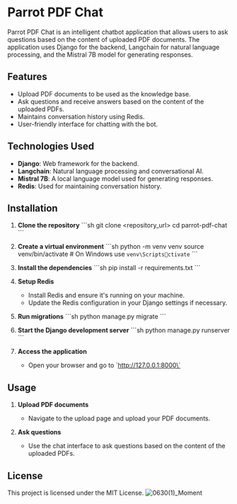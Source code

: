 
# Parrot PDF Chat

Parrot PDF Chat is an intelligent chatbot application that allows users to ask questions based on the content of uploaded PDF documents. The application uses Django for the backend, Langchain for natural language processing, and the Mistral 7B model for generating responses.

## Features

- Upload PDF documents to be used as the knowledge base.
- Ask questions and receive answers based on the content of the uploaded PDFs.
- Maintains conversation history using Redis.
- User-friendly interface for chatting with the bot.

## Technologies Used

- **Django**: Web framework for the backend.
- **Langchain**: Natural language processing and conversational AI.
- **Mistral 7B**: A local language model used for generating responses.
- **Redis**: Used for maintaining conversation history.

## Installation

1. **Clone the repository**
   \`\`\`sh
   git clone <repository_url>
   cd parrot-pdf-chat
   \`\`\`

2. **Create a virtual environment**
   \`\`\`sh
   python -m venv venv
   source venv/bin/activate  # On Windows use `venv\Scriptsctivate`
   \`\`\`

3. **Install the dependencies**
   \`\`\`sh
   pip install -r requirements.txt
   \`\`\`

4. **Setup Redis**
   - Install Redis and ensure it's running on your machine.
   - Update the Redis configuration in your Django settings if necessary.

5. **Run migrations**
   \`\`\`sh
   python manage.py migrate
   \`\`\`

6. **Start the Django development server**
   \`\`\`sh
   python manage.py runserver
   \`\`\`

7. **Access the application**
   - Open your browser and go to \`http://127.0.0.1:8000\`

## Usage

1. **Upload PDF documents**
   - Navigate to the upload page and upload your PDF documents.

2. **Ask questions**
   - Use the chat interface to ask questions based on the content of the uploaded PDFs.

## License

This project is licensed under the MIT License.
![0630(1)_Moment](https://github.com/Mu5alaf/Parrot-Chatbot/assets/109148687/f8e85312-f16b-4502-907f-dbd049e6eb93)


